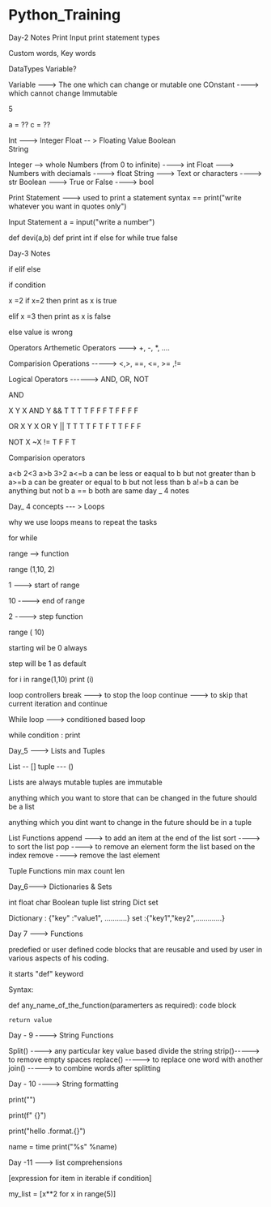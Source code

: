 # Python_Training
Day-2 Notes
Print 
Input
print statement types

Custom words, Key words 

DataTypes
Variable?


Variable  ---> The one which can change or mutable one 
COnstant  ----> which cannot change Immutable

5

a  =  ?? 
c  = ??

Int ---> Integer
Float -- > Floating Value
Boolean  
String 


Integer --> whole Numbers (from 0 to infinite)  ----> int
Float ---> Numbers with deciamals		----> float
String ---> Text or characters			----> str
Boolean ---> True or False			----> bool


Print Statement ---> used to print a statement
syntax == print("write whatever you want in quotes only")

Input Statement
a = input("write a number")

def devi(a,b)
def
print
int
if
else
for
while
true
false


Day-3 Notes

if 
elif
else


if condition 

x =2 
if x=2 
then print as x is true 

elif x =3
 then print as x is false

else
value is wrong 


Operators
Arthemetic Operators  --->    +, -, *, ....

Comparision Operations  -----> <,>, ==, <=, >= ,!=

Logical Operators  ------>  AND, OR, NOT

AND

X     Y    X AND Y  &&
T     T      T
T     F      F
F     T      F
F     F      F


OR
X    Y    X OR Y  ||
T    T      T
T    F      T
F    T      T
F    F      F

NOT
X      ~X   !=
T	F
F	T


Comparision operators

a<b 2<3
a>b  3>2
a<=b  a can be less or eaqual to b but not greater than b
a>=b  a can be greater or equal to b but not less than b
a!=b  a can be anything but not b
a == b both are same
day _ 4 notes

Day_ 4 concepts --- > Loops

why we use loops means to repeat the tasks 

for 
while 


range --> function 

range (1,10, 2)

1 ---> start of range

10 ----> end of range

2 ----> step function 


range ( 10)

starting wil be 0 always 

step will be 1 as default 

for i in range(1,10)
	print (i)

loop controllers
 break ---> to stop the loop
 continue ---> to skip that current iteration and continue


While loop ---> conditioned based loop 

while condition :
 print


Day_5 ---> Lists and Tuples

List -- []
tuple --- ()

Lists are always mutable 
tuples are immutable 


anything which you want to store that can be changed in the future should be a list 

anything which you dint want to change in the future should be in a tuple

List Functions
append ---> to add an item at the end of the list
sort  ----> to sort the list
pop   ----> to remove an element form the list based on the index
remove ----> remove the last element

Tuple Functions
min 
max
count
len

Day_6---> Dictionaries & Sets

int
float
char
Boolean
tuple
list
string
Dict 
set 

Dictionary : {"key" :"value1", ...........}
set :{"key1","key2",.............}


Day 7 ---> Functions

predefied or user defined code blocks that are reusable and used by user in various aspects of his coding.

it starts "def" keyword 

Syntax:

def any_name_of_the_function(paramerters as required):
	code block


	return value

Day - 9 ----> String Functions 

Split() ----> any particular key value based divide the string 
strip()-----> to remove empty spaces 
replace() -----> to replace one word with another 
join() -----> to combine words after splitting 

Day - 10  ----> String formatting


print("")

print(f" {}")

print("hello .format.{}")

name = time
print("%s" %name)


Day -11 ---> list comprehensions

[expression for item in iterable if condition]

my_list = [x**2 for x in range(5)]



